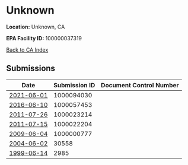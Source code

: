 # Unknown

**Location:** Unknown, CA

**EPA Facility ID:** 100000037319

[Back to CA Index](../../index.md)

## Submissions

| Date | Submission ID | Document Control Number |
|------|--------------|-------------------------|
| [2021-06-01](submissions/1000094030.md) | 1000094030 |  |
| [2016-06-10](submissions/1000057453.md) | 1000057453 |  |
| [2011-07-26](submissions/1000023214.md) | 1000023214 |  |
| [2011-07-15](submissions/1000022204.md) | 1000022204 |  |
| [2009-06-04](submissions/1000000777.md) | 1000000777 |  |
| [2004-06-02](submissions/30558.md) | 30558 |  |
| [1999-06-14](submissions/2985.md) | 2985 |  |
